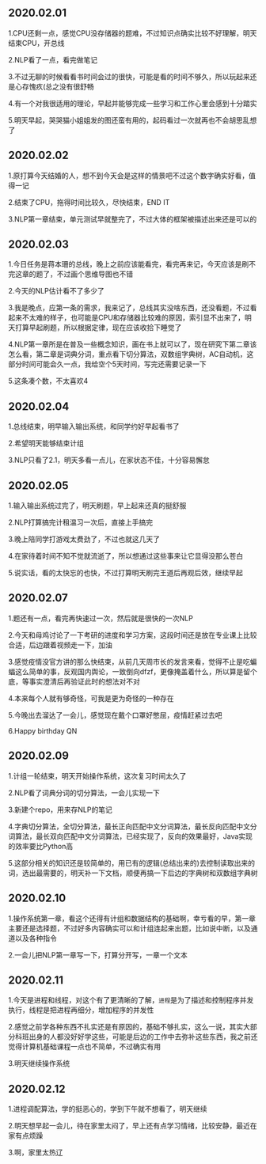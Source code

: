 ## 2020.02.01
1.CPU还剩一点，感觉CPU没存储器的题难，不过知识点确实比较不好理解，明天结束CPU，开总线

2.NLP看了一点，看完做笔记

3.不过无聊的时候看看书时间会过的很快，可能是看的时间不够久，所以玩起来还是心存愧疚(总之没有很舒畅

4.有一个对我很适用的理论，早起并能够完成一些学习和工作心里会感到十分踏实

5.明天早起，哭哭猫小姐姐发的图还蛮有用的，起码看过一次就再也不会胡思乱想了

## 2020.02.02
1.原打算今天结婚的人，想不到今天会是这样的情景吧不过这个数字确实好看，值得一记

2.结束了CPU，拖得时间比较久，尽快结束，END IT

3.NLP第一章结束，单元测试早就整完了，不过大体的框架被描述出来还是可以的

## 2020.02.03
1.今日任务是蒋本珊的总线，晚上之前应该能看完，看完再来记，今天应该是刷不完这章的题了，不过画个思维导图也不错

2.今天的NLP估计看不了多少了

3.我是晚点，应第一条的需求，我来记了，总线其实没啥东西，还没看题，不过看起来不太难的样子，也可能是CPU和存储器比较难的原因，索引显不出来了，明天打算早起刷题，所以根据定律，现在应该收拾下睡觉了

4.NLP第一章所是在普及一些概念知识，画在书上就可以了，现在研究下第二章该怎么看，第二章是词典分词，重点看下切分算法，双数组字典树，AC自动机，这部分时间可能会久一点，我给空个5天时间，写完还需要记录一下

5.这条凑个数，不太喜欢4

## 2020.02.04
1.总线结束，明早输入输出系统，和同学约好早起看书了

2.希望明天能够结束计组

3.NLP只看了2.1，明天多看一点儿，在家状态不佳，十分容易懈怠

## 2020.02.05
1.输入输出系统过完了，明天刷题，早上起来还真的挺舒服

2.NLP打算搞完计租温习一次后，直接上手搞完

3.晚上陪同学打游戏太费劲了，不过也就这几天了

4.在家待着时间不知不觉就流逝了，所以想通过这些事来让它显得没那么苍白

5.说实话，看的太快忘的也快，不过打算明天刷完王道后再观后效，继续早起

## 2020.02.07
1.题还有一点，看完再快速过一次，然后就是很快的一次NLP

2.今天和母鸡讨论了一下考研的进度和学习方案，这段时间还是放在专业课上比较合适，后边跟着视频走一下，加油

3.感觉疫情没官方讲的那么快结束，从前几天周市长的发言来看，觉得不止是吃蝙蝠这么简单的事，反观国内舆论，一致倒向dfzf，更像掩盖着什么，所以算是留个底，等事实澄清后再验证此时的想法对不对

4.本来每个人就有够奇怪，可我是更为奇怪的一种存在

5.今晚出去溜达了一会儿，感觉现在戴个口罩好憋屈，疫情赶紧过去吧

6.Happy birthday QN

## 2020.02.09
1.计组一轮结束，明天开始操作系统，这次复习时间太久了

2.NLP看了词典分词的切分算法，一会儿实现一下

3.新建个repo，用来存NLP的笔记

4.字典切分算法，全切分算法，最长正向匹配中文分词算法，最长反向匹配中文分词算法，最长双向匹配中文分词算法，已经实现了，反向的效果最好，Java实现的效率要比Python高

5.这部分相关的知识还是较简单的，用已有的逻辑(总结出来的)去控制读取出来的词，选出最需要的，明天补一下文档，顺便再搞一下后边的字典树和双数组字典树

## 2020.02.10
1.操作系统第一章，看这个还得有计组和数据结构的基础啊，幸亏看的早，第一章主要还是选择题，不过好多内容确实可以和计组连起来出题，比如说中断，以及通道以及各种指令

2.一会儿把NLP第一章写一下，打算分开写，一章一个文本

## 2020.02.11
1.今天是进程和线程，对这个有了更清晰的了解，`进程`是为了描述和控制程序并发执行，线程是把进程再细分，增加程序的并发性

2.感觉之前学各种东西不扎实还是有原因的，基础不够扎实，这么一说，其实大部分科班出身的人都没好好学这些，可能是后边的工作中去弥补这些东西，我之前还觉得计算机基础课程一点也不简单，不过确实有用

3.明天继续操作系统

## 2020.02.12
1.进程调配算法，学的挺恶心的，学到下午就不想看了，明天继续

2.明天想早起一会儿，待在家里太闷了，早上还有点学习情绪，比较安静，最近在家有点烦躁

3.啊，家里太热辽
